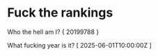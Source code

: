 # Fuck the rankings

Who the hell am I?
{ 20199788 }

What fucking year is it?
[ 2025-06-01T10:00:00Z ]
